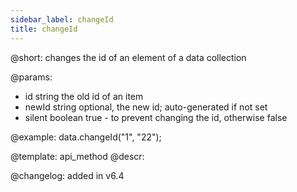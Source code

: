 ```yaml
---
sidebar_label: changeId
title: changeId
---          
```


@short:
changes the id of an element of a data collection

@params:
- id			string			the old id of an item
- newId         string          optional, the new id; auto-generated if not set
- silent        boolean         true - to prevent changing the id, otherwise false


@example:
data.changeId("1", "22");


@template:	api_method
@descr:


@changelog: added in v6.4

